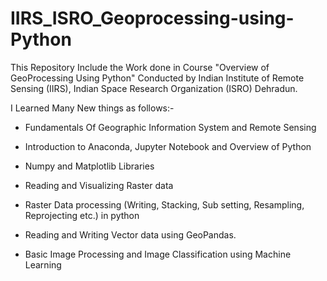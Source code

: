 # IIRS_ISRO_Geoprocessing-using-Python
This Repository Include the Work done in Course "Overview of GeoProcessing Using Python" Conducted by Indian Institute of Remote Sensing (IIRS), Indian Space Research Organization (ISRO) Dehradun.

I Learned Many New things as follows:-

- Fundamentals Of Geographic Information System and Remote Sensing

- Introduction to Anaconda, Jupyter Notebook and Overview of Python

- Numpy and Matplotlib Libraries 

- Reading and Visualizing Raster data

- Raster Data processing (Writing, Stacking, Sub setting, Resampling, Reprojecting etc.) in python

- Reading and Writing Vector data using GeoPandas.

- Basic Image Processing and Image Classification using Machine Learning

